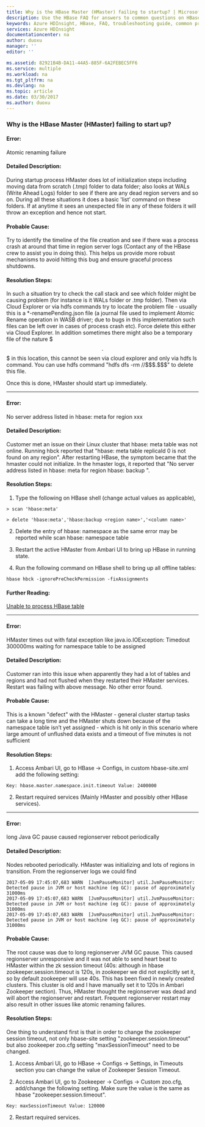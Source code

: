 ```yaml
---
title: Why is the HBase Master (HMaster) failing to startup? | Microsoft Docs
description: Use the HBase FAQ for answers to common questions on HBase on Azure HDInsight platform.
keywords: Azure HDInsight, HBase, FAQ, troubleshooting guide, common problems, hbase master (HMaster), not starting up
services: Azure HDInsight
documentationcenter: na
author: duoxu
manager: ''
editor: ''

ms.assetid: 82921B4B-DA11-44A5-885F-6A2FEBEC5FF6
ms.service: multiple
ms.workload: na
ms.tgt_pltfrm: na
ms.devlang: na
ms.topic: article
ms.date: 03/30/2017
ms.author: duoxu
---
```


### Why is the HBase Master (HMaster) failing to start up?

#### Error: 

Atomic renaming failure

#### Detailed Description:

During startup process HMaster does lot of initialization steps including moving data from scratch (.tmp) folder to 
data folder; also looks at WALs (Write Ahead Logs) folder to see if there are any dead region servers and so on. 
During all these situations it does a basic 'list' command on these folders. If at anytime it sees an unexpected file 
in any of these folders it will throw an exception and hence not start.  

#### Probable Cause:

Try to identify the timeline of the file creation and see if there was a process crash at around that time in region 
server logs (Contact any of the HBase crew to assist you in doing this). This helps us provide more robust mechanisms 
to avoid hitting this bug and ensure graceful process shutdowns.

#### Resolution Steps:

In such a situation try to check the call stack and see which folder might be causing problem (for instance is it WALs 
folder or .tmp folder). Then via Cloud Explorer or via hdfs commands try to locate the problem file - usually this is a 
*-renamePending.json file (a journal file used to implement Atomic Rename operation in WASB driver; due to bugs in this 
implementation such files can be left over in cases of process crash etc). Force delete this either via Cloud Explorer. 
In addition sometimes there might also be a temporary file of the nature $$$.$$$ in this location, this cannot be seen 
via cloud explorer and only via hdfs ls command. You can use hdfs command "hdfs dfs -rm /<the path>/\$\$\$.\$\$\$" to 
delete this file.  

Once this is done, HMaster should start up immediately.

- - -

#### Error:

No server address listed in hbase: meta for region xxx

#### Detailed Description:

Customer met an issue on their Linux cluster that hbase: meta table was not online. Running hbck reported that 
"hbase: meta table replicaId 0 is not found on any region". After restarting HBase, the symptom became that the hmaster 
could not initialize. In the hmaster logs, it reported that "No server address listed in hbase: meta for region 
hbase: backup <region name>".  

#### Resolution Steps:

1. Type the following on HBase shell (change actual values as applicable),  

~~~~
> scan 'hbase:meta'  
~~~~

~~~~
> delete 'hbase:meta','hbase:backup <region name>','<column name>'  
~~~~

2. Delete the entry of hbase: namespace as the same error may be reported while scan hbase: namespace table

3. Restart the active HMaster from Ambari UI to bring up HBase in running state.  

4. Run the following command on HBase shell to bring up all offline tables:

~~~~ 
hbase hbck -ignorePreCheckPermission -fixAssignments 
~~~~

#### Further Reading:

[Unable to process HBase table](http://stackoverflow.com/questions/4794092/unable-to-access-hbase-table)

- - -

#### Error:

HMaster times out with fatal exception like java.io.IOException: Timedout 300000ms waiting for namespace table to be 
assigned

#### Detailed Description:

Customer ran into this issue when apparently they had a lot of tables and regions and had not flushed when they 
restarted their HMaster services. Restart was failing with above message. No other error found.  

#### Probable Cause:

This is a known "defect" with the HMaster - general cluster startup tasks can take a long time and the HMaster shuts 
down because of the namespace table isn’t yet assigned - which is hit only in this scenario where large amount of 
unflushed data exists and a timeout of five minutes is not sufficient
  
#### Resolution Steps:

1. Access Ambari UI, go to HBase -> Configs, in custom hbase-site.xml add the following setting: 

~~~~~
Key: hbase.master.namespace.init.timeout Value: 2400000  
~~~~~

2. Restart required services (Mainly HMaster and possibly other HBase services).  

- - -

#### Error:

long Java GC pause caused regionserver reboot periodically

#### Detailed Description:

Nodes rebooted periodically. HMaster was initializing and lots of regions in transition. From the regionserver logs we could find

~~~~
2017-05-09 17:45:07,683 WARN  [JvmPauseMonitor] util.JvmPauseMonitor: Detected pause in JVM or host machine (eg GC): pause of approximately 31000ms
2017-05-09 17:45:07,683 WARN  [JvmPauseMonitor] util.JvmPauseMonitor: Detected pause in JVM or host machine (eg GC): pause of approximately 31000ms
2017-05-09 17:45:07,683 WARN  [JvmPauseMonitor] util.JvmPauseMonitor: Detected pause in JVM or host machine (eg GC): pause of approximately 31000ms
~~~~

#### Probable Cause:

The root cause was due to long regionserver JVM GC pause. This caused regionserver unresponsive and it was not able to send heart beat to HMaster within the zk session timeout (40s: although in hbase zookeeper.session.timeout is 120s, in zookeeper we did not explicitly set it, so by default zookeeper will use 40s. This has been fixed in newly created clusters. This cluster is old and I have manually set it to 120s in Ambari Zookeeper section). Thus, HMaster thought the regionserver was dead and will abort the regionserver and restart. Frequent regionserver restart may also result in other issues like atomic renaming failures.

#### Resolution Steps:

One thing to understand first is that in order to change the zookeeper session timeout, not only hbase-site setting "zookeeper.session.timeout" but also zookeeper zoo.cfg setting "maxSessionTimeout" need to be changed.

1. Access Ambari UI, go to HBase -> Configs -> Settings, in Timeouts section you can change the value of Zookeeper Session Timeout. 

2. Access Ambari UI, go to Zookeeper -> Configs -> Custom zoo.cfg, add/change the following setting. Make sure the value is the same as hbase "zookeeper.session.timeout".

~~~~~
Key: maxSessionTimeout Value: 120000  
~~~~~

2. Restart required services.